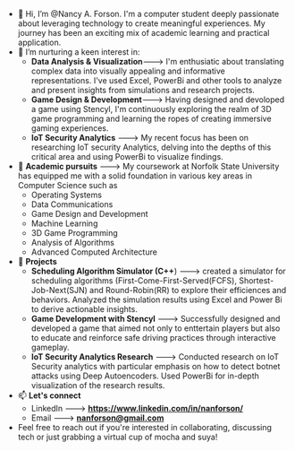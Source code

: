 - 👋 Hi, I’m @Nancy A. Forson. I'm a computer student deeply passionate about leveraging technology to create meaningful experiences. My journey has been an exciting mix of academic learning and practical application. 
- 👀 I’m nurturing a keen interest in:
  - **Data Analysis & Visualization**---> I'm enthusiatic about translating complex data into visually appealing and informative representations. I've used Excel, PowerBi and other tools to analyze and present insights from simulations and research projects.
  - **Game Design & Development**---> Having designed and devoloped a game using Stencyl, I'm continuously exploring the realm of 3D game programming and learning the ropes of creating immersive gaming experiences.
  - **IoT Security Analytics** ---> My recent focus has been on researching IoT security Analytics, delving into the depths of this critical area and using PowerBi to visualize findings.
- 🌱 **Academic pursuits** ---> My coursework at Norfolk State University has equipped me with a solid foundation in various key areas in Computer Science such as
  - Operating Systems
  - Data Communications
  - Game Design and Development
  - Machine Learning
  - 3D Game Programming
  - Analysis of Algorithms
  - Advanced Computed Architecture
- 💞️ **Projects**
  - **Scheduling Algorithm Simulator (C++**) ---> created a simulator for scheduling algorithms (First-Come-First-Served(FCFS), Shortest-Job-Next(SJN) and Round-Robin(RR) to explore their efficiences and behaviors. Analyzed the simulation results using Excel and Power Bi to derive actionable insights.
  - **Game Development with Stencyl** ---> Successfully designed and developed a game that aimed not only to enttertain players but also to educate and reinforce safe driving practices through interactive gameplay.
  - **IoT Security Analytics Research** ---> Conducted research on IoT Security analytics with particular emphasis on how to detect botnet attacks using Deep Autoencoders. Used PowerBi for in-depth visualization of the research results.
- 📫 **Let's connect**
  - LinkedIn ---> **https://www.linkedin.com/in/nanforson/**
  - Email ---> **nanforson@gmail.com**
- Feel free to reach out if you're interested in collaborating, discussing tech or just grabbing a virtual cup of mocha and suya!

<!---
AfuaX/AfuaX is a ✨ special ✨ repository because its `README.md` (this file) appears on your GitHub profile.
You can click the Preview link to take a look at your changes.
--->
